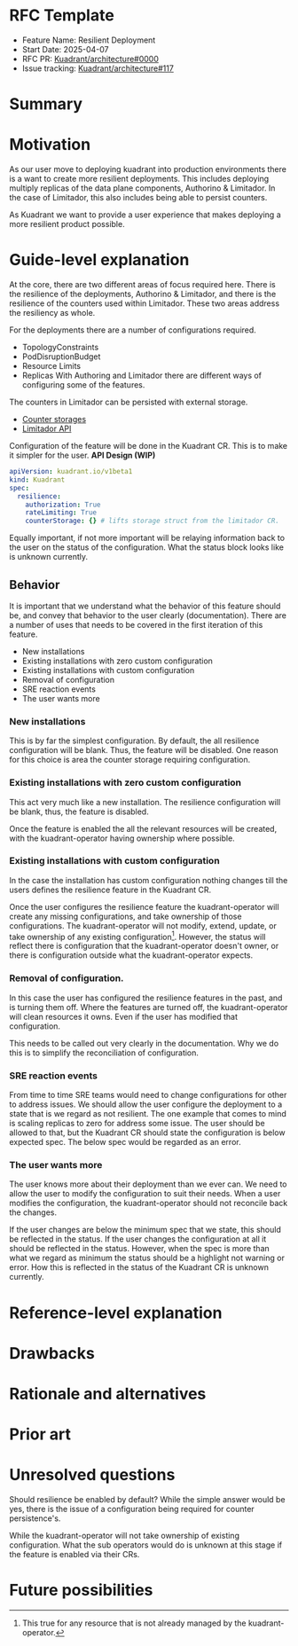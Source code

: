 # RFC Template

- Feature Name: Resilient Deployment
- Start Date: 2025-04-07
- RFC PR: [Kuadrant/architecture#0000](https://github.com/Kuadrant/architecture/pull/0000)
- Issue tracking: [Kuadrant/architecture#117](https://github.com/Kuadrant/architecture/issues/117)

# Summary
[summary]: #summary

<!-- TODO: One paragraph explanation of the feature. -->

# Motivation
[motivation]: #motivation

<!-- Why are we doing this? What use cases does it support? What is the expected outcome? -->
As our user move to deploying kuadrant into production environments there is a want to create more resilient deployments.
This includes deploying multiply replicas of the data plane components, Authorino & Limitador.
In the case of Limitador, this also includes being able to persist counters.

As Kuadrant we want to provide a user experience that makes deploying a more resilient product possible.


# Guide-level explanation
[guide-level-explanation]: #guide-level-explanation

<!-- Explain the proposal as if it was implemented and you were teaching it to Kuadrant user. That generally means: -->
<!---->
<!-- - Introducing new named concepts. -->
<!-- - Explaining the feature largely in terms of examples. -->
<!-- - Explaining how a user should *think* about the feature, and how it would impact the way they already use Kuadrant. It should explain the impact as concretely as possible. -->
<!-- - If applicable, provide sample error messages, deprecation warnings, or migration guidance. -->
<!-- - If applicable, describe the differences between teaching this to existing and new Kuadrant users. -->

At the core, there are two different areas of focus required here.
There is the resilience of the deployments, Authorino & Limitador, and there is the resilience of the counters used within Limitador.
These two areas address the resiliency as whole.

For the deployments there are a number of configurations required.
- TopologyConstraints
- PodDisruptionBudget
- Resource Limits
- Replicas
With Authoring and Limitador there are different ways of configuring some of the features.

The counters in Limitador can be persisted with external storage.
- [Counter storages](https://github.com/Kuadrant/limitador/blob/main/doc/server/configuration.md#counter-storages)
- [Limitador API](https://github.com/Kuadrant/limitador-operator/blob/main/api/v1alpha1/limitador_types.go#L203-L211)

Configuration of the feature will be done in the Kuadrant CR.
This is to make it simpler for the user.
**API Design (WIP)**
```yaml
apiVersion: kuadrant.io/v1beta1
kind: Kuadrant
spec:
  resilience:
    authorization: True
    rateLimiting: True
    counterStorage: {} # lifts storage struct from the limitador CR.
```

Equally important, if not more important will be relaying information back to the user on the status of the configuration.
What the status block looks like is unknown currently.
<!-- TODO: more understanding is required here -->

## Behavior
It is important that we understand what the behavior of this feature should be, and convey that behavior to the user clearly (documentation).
There are a number of uses that needs to be covered in the first iteration of this feature.
- New installations
- Existing installations with zero custom configuration
- Existing installations with custom configuration
- Removal of configuration
- SRE reaction events
- The user wants more

### New installations
This is by far the simplest configuration.
By default, the all resilience configuration will be blank.
Thus, the feature will be disabled.
One reason for this choice is area the counter storage requiring configuration.

### Existing installations with zero custom configuration
This act very much like a new installation. 
The resilience configuration will be blank, thus, the feature is disabled.

Once the feature is enabled the all the relevant resources will be created, with the kuadrant-operator having ownership where possible.

### Existing installations with custom configuration
In the case the installation has custom configuration nothing changes till the users defines the resilience feature in the Kuadrant CR.

Once the user configures the resilience feature the kuadrant-operator will create any missing configurations, and take ownership of those configurations.
The kuadrant-operator will not modify, extend, update, or take ownership of any existing configuration[^1].
However, the status will reflect there is configuration that the kuadrant-operator doesn't owner, or there is configuration outside what the kuadrant-operator expects.

[^1]: This true for any resource that is not already managed by the kuadrant-operator. 

### Removal of configuration.
In this case the user has configured the resilience features in the past, and is turning them off.
Where the features are turned off, the kuadrant-operator will clean resources it owns.
Even if the user has modified that configuration.

This needs to be called out very clearly in the documentation.
Why we do this is to simplify the reconciliation of configuration.

### SRE reaction events
From time to time SRE teams would need to change configurations for other to address issues.
We should allow the user configure the deployment to a state that is we regard as not resilient.
The one example that comes to mind is scaling replicas to zero for address some issue.
The user should be allowed to that, but the Kuadrant CR should state the configuration is below expected spec.
The below spec would be regarded as an error.

### The user wants more
The user knows more about their deployment than we ever can.
We need to allow the user to modify the configuration to suit their needs.
When a user modifies the configuration, the kuadrant-operator should not reconcile back the changes.

If the user changes are below the minimum spec that we state, this should be reflected in the status.
If the user changes the configuration at all it should be reflected in the status. 
However, when the spec is more than what we regard as minimum the status should be a highlight not warning or error.
How this is reflected in the status of the Kuadrant CR is unknown currently.


# Reference-level explanation
[reference-level-explanation]: #reference-level-explanation

<!-- This is the technical portion of the RFC. Explain the design in sufficient detail that: -->
<!---->
<!-- - Its interaction with other features is clear. -->
<!-- - It is reasonably clear how the feature would be implemented. -->
<!-- - How error would be reported to the users. -->
<!-- - Corner cases are dissected by example. -->
<!---->
<!-- The section should return to the examples given in the previous section, and explain more fully how the detailed proposal makes those examples work. -->

# Drawbacks
[drawbacks]: #drawbacks

<!-- Why should we *not* do this? -->

# Rationale and alternatives
[rationale-and-alternatives]: #rationale-and-alternatives

<!-- - Why is this design the best in the space of possible designs? -->
<!-- - What other designs have been considered and what is the rationale for not choosing them? -->
<!-- - What is the impact of not doing this? -->

# Prior art
[prior-art]: #prior-art

<!-- Discuss prior art, both the good and the bad, in relation to this proposal. -->
<!-- A few examples of what this can include are: -->
<!---->
<!-- - Does another project have a similar feature? -->
<!-- - What can be learned from it? What's good? What's less optimal? -->
<!-- - Papers: Are there any published papers or great posts that discuss this? If you have some relevant papers to refer to, this can serve as a more detailed theoretical background. -->
<!---->
<!-- This section is intended to encourage you as an author to think about the lessons from other tentatives - successful or not, provide readers of your RFC with a fuller picture. -->
<!---->
<!-- Note that while precedent set by other projects is some motivation, it does not on its own motivate an RFC. -->

# Unresolved questions
[unresolved-questions]: #unresolved-questions

<!-- - What parts of the design do you expect to resolve through the RFC process before this gets merged? -->
<!-- - What parts of the design do you expect to resolve through the implementation of this feature before stabilization? -->
<!-- - What related issues do you consider out of scope for this RFC that could be addressed in the future independently of the solution that comes out of this RFC? -->

Should resilience be enabled by default? 
While the simple answer would be yes, there is the issue of a configuration being required for counter persistence's.

While the kuadrant-operator will not take ownership of existing configuration.
What the sub operators would do is unknown at this stage if the feature is enabled via their CRs.

# Future possibilities
[future-possibilities]: #future-possibilities

<!-- Think about what the natural extension and evolution of your proposal would be and how it would affect the platform and project as a whole. Try to use this section as a tool to further consider all possible interactions with the project and its components in your proposal. Also consider how this all fits into the roadmap for the project and of the relevant sub-team. -->
<!---->
<!-- This is also a good place to "dump ideas", if they are out of scope for the RFC you are writing but otherwise related. -->
<!---->
<!-- Note that having something written down in the future-possibilities section is not a reason to accept the current or a future RFC; such notes should be in the section on motivation or rationale in this or subsequent RFCs. The section merely provides additional information. -->
